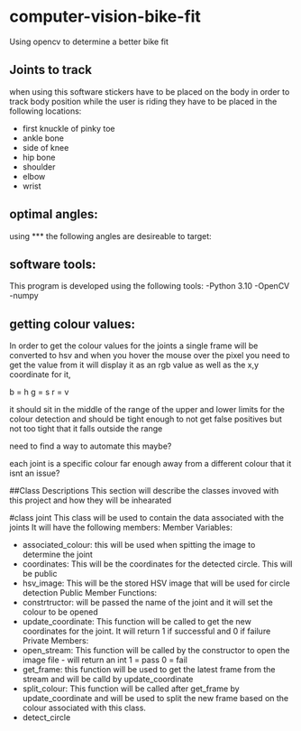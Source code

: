 # computer-vision-bike-fit
Using opencv to determine a better bike fit

## Joints to track
when using this software stickers have to be placed on the body in order to track body position while the user is riding 
they have to be placed in the following locations:
- first knuckle of pinky toe
- ankle bone 
- side of knee 
- hip bone
- shoulder 
- elbow 
- wrist

## optimal angles: 
using *** the following angles are desireable to target: 

## software tools:
This program is developed using the following tools:
-Python 3.10
-OpenCV
-numpy

## getting colour values:
In order to get the colour values for the joints a single frame will be converted to hsv
and when you hover the mouse over the pixel you need to get the value from it will display it
as an rgb value as well as the x,y coordinate for it,

b = h
g = s
r = v

it should sit in the middle of the range of the upper and lower limits for the colour detection
and should be tight enough to not get false positives but not too tight that it falls outside
the range

need to find a way to automate this maybe?

each joint is a specific colour far enough away from a different colour that it isnt an issue?

##Class Descriptions
This section will describe the classes invoved with this project and how they will be inhearated

#class joint
This class will be used to contain the data associated with the joints
It will have the following members:
Member Variables:
- associated_colour: this will be used when spitting the image to determine the joint
- coordinates: This will be the coordinates for the detected circle. This will be public
- hsv_image: This will be the stored HSV image that will be used for circle detection
Public Member Functions:
- constrtructor: will be passed the name of the joint and it will set the colour to be opened
- update_coordinate: This function will be called to get the new coordinates for the joint. It will return 1 if successful and 0 if failure
Private Members:
- open_stream: This function will be called by the constructor to open the image file - will return an int 1 = pass 0 = fail
- get_frame: this function will be used to get the latest frame from the stream and will be calld by update_coordinate
- split_colour: This function will be called after get_frame by update_coordinate and will be used to split the new frame based on the colour associated with this class.
- detect_circle
